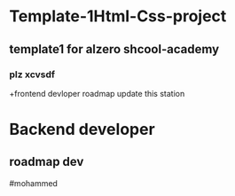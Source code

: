 # Template-1Html-Css-project
## template1 for alzero shcool-academy
### plz xcvsdf

+frontend devloper roadmap
update this station

# Backend developer
## roadmap dev
#mohammed
